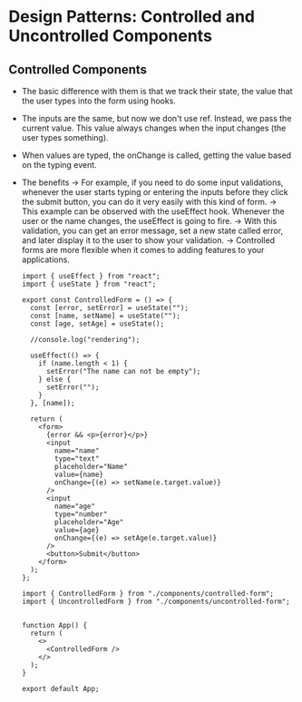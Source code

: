 # Design Patterns: Controlled and Uncontrolled Components

## Controlled Components
- The basic difference with them is that we track their state, the value that the user types into the form using hooks.
- The inputs are the same, but now we don't use ref. Instead, we pass the current value. This value always changes when the input changes (the user types something).
- When values are typed, the onChange is called, getting the value based on the typing event.

- The benefits
  -> For example, if you need to do some input validations, whenever the user starts typing or entering the inputs before they click the submit button, you can do it very easily with this kind of form.
    -> This example can be observed with the useEffect hook. Whenever the user or the name changes, the useEffect is going to fire.
    -> With this validation, you can get an error message, set a new state called error, and later display it to the user to show your validation.
  -> Controlled forms are more flexible when it comes to adding features to your applications.


  ```
  import { useEffect } from "react";
  import { useState } from "react";

  export const ControlledForm = () => {
    const [error, setError] = useState("");
    const [name, setName] = useState("");
    const [age, setAge] = useState();

    //console.log("rendering");

    useEffect(() => {
      if (name.length < 1) {
        setError("The name can not be empty");
      } else {
        setError("");
      }
    }, [name]);

    return (
      <form>
        {error && <p>{error}</p>}
        <input
          name="name"
          type="text"
          placeholder="Name"
          value={name}
          onChange={(e) => setName(e.target.value)}
        />
        <input
          name="age"
          type="number"
          placeholder="Age"
          value={age}
          onChange={(e) => setAge(e.target.value)}
        />
        <button>Submit</button>
      </form>
    );
  };
  ```

  ```
  import { ControlledForm } from "./components/controlled-form";
  import { UncontrolledForm } from "./components/uncontrolled-form";


  function App() {
    return (
      <>
        <ControlledForm />
      </>
    );
  }

  export default App;
  ```